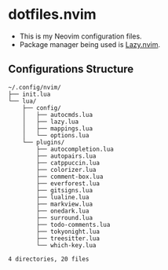 # dotfiles.nvim

- This is my Neovim configuration files.
- Package manager being used is [Lazy.nvim](https://github.com/folke/lazy.nvim).

## Configurations Structure

```text
~/.config/nvim/
├── init.lua
└── lua/
    ├── config/
    │   ├── autocmds.lua
    │   ├── lazy.lua
    │   ├── mappings.lua
    │   └── options.lua
    └── plugins/
        ├── autocompletion.lua
        ├── autopairs.lua
        ├── catppuccin.lua
        ├── colorizer.lua
        ├── comment-box.lua
        ├── everforest.lua
        ├── gitsigns.lua
        ├── lualine.lua
        ├── markview.lua
        ├── onedark.lua
        ├── surround.lua
        ├── todo-comments.lua
        ├── tokyonight.lua
        ├── treesitter.lua
        └── which-key.lua

4 directories, 20 files
```

